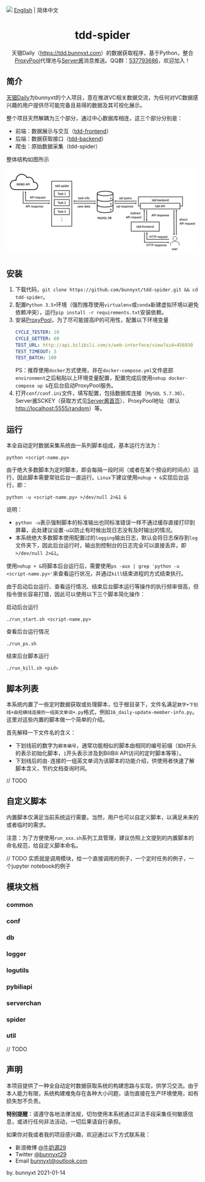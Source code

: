 <img src="https://gw.alipayobjects.com/zos/antfincdn/R8sN%24GNdh6/language.svg" width="18"> [English](./README.md) | 简体中文

<h1 align="center">
<b>tdd-spider</b>
</h1>

<div align="center">
天钿Daily（<a href="https://tdd.bunnyxt.com">https://tdd.bunnyxt.com</a>）的数据获取程序，基于Python，整合<a href="https://github.com/Python3WebSpider/ProxyPool">ProxyPool</a>代理池与<a href="http://sc.ftqq.com/3.version">Server酱</a>消息推送。QQ群：<a href="https://jq.qq.com/?_wv=1027&k=588s7nw">537793686</a>，欢迎加入！
</div>

## 简介

[天钿Daily](https://tdd.bunnyxt.com)为bunnyxt的个人项目，意在推进VC相关数据交流，为任何对VC数据感兴趣的用户提供尽可能完备且易得的数据及其可视化展示。

整个项目天然解耦为三个部分，通过中心数据库相连，这三个部分分别是：

- 前端：数据展示与交互（[tdd-frontend](https://github.com/bunnyxt/tdd-frontend)）
- 后端：数据获取接口（[tdd-backend](https://github.com/bunnyxt/tdd-backend)）
- 爬虫：原始数据采集（tdd-spider）

整体结构如图所示

![天钿Daily整体结构](./tdd-structure.png '天钿Daily整体结构')

## 安装

1. 下载代码，`git clone https://github.com/bunnyxt/tdd-spider.git && cd tdd-spider`。
2. 配置`Python 3.5+`环境（强烈推荐使用`virtualenv`或`conda`新建虚拟环境以避免依赖冲突），运行`pip install -r requirements.txt`安装依赖。
3. 安装[ProxyPool](https://github.com/Python3WebSpider/ProxyPool)，为了尽可能提高IP的可用性，配置以下环境变量
    ```yaml
    CYCLE_TESTER: 10
    CYCLE_GETTER: 60
    TEST_URL: http://api.bilibili.com/x/web-interface/view?aid=456930
    TEST_TIMEOUT: 3
    TEST_BATCH: 100
    ```
    PS：推荐使用`docker`方式使用，并在`docker-compose.yml`文件底部`environment`之后粘贴以上环境变量配置，配置完成后使用`nohup docker-compose up &`在后台启动ProxyPool服务。
4. 打开`conf/conf.ini`文件，填写配置，包括数据库连接（`MySQL 5.7.30`）、Server酱SCKEY（获取方式见[Server酱首页](http://sc.ftqq.com/3.version)）、ProxyPool地址（默认[http://localhost:5555/random](http://localhost:5555/random)）等。

## 运行

本全自动定时数据采集系统由一系列脚本组成，基本运行方法为：

```shell
python <script-name.py>
```

由于绝大多数脚本为定时脚本，即会每隔一段时间（或者在某个预设的时间点）运行，因此脚本需要常驻后台一直运行。`Linux`下建议使用`nohup + &`实现后台运行，即：

```shell
python -u <script-name.py> >/dev/null 2>&1 &
```

说明：

- `python -u`表示强制脚本的标准输出也同标准错误一样不通过缓存直接打印到屏幕，此处建议设置`-u`以防止有时候出现日志没有及时输出的情况。
- 本系统绝大多数脚本使用配置过的`logging`输出日志，默认会将日志保存到`log`文件夹下，因此后台运行时，输出到控制台的日志完全可以直接丢弃，即`>/dev/null 2>&1`。

使用`nohup + &`将脚本后台运行后，需要使用`ps -aux | grep 'python -u <script-name.py>'`来查看运行状况，并通过`kill`结束进程的方式结束执行。

由于启动后台运行、查看运行情况、结束后台脚本运行等操作的执行频率很高，但指令很长容易打错，因此可以使用以下三个脚本简化操作：

启动后台运行

```shell script
./run_start.sh <script-name.py>
```

查看后台运行情况

```shell script
./run_ps.sh
```

结束后台脚本运行

```shell script
./run_kill.sh <pid>
```

## 脚本列表

本系统内置了一些定时数据获取或处理脚本，位于根目录下，文件名满足`数字+下划线+由短横线连接的一组英文单词+.py`格式，例如`16_daily-update-member-info.py`。这里对这些内置的脚本做一个简单的介绍。

首先解释一下文件名的含义：

- 下划线前的数字为`脚本编号`，通常功能相似的脚本由相同的编号前缀（如`0`开头的表示初始化脚本，`1`开头表示涉及到BiliBili API访问的定时脚本等等）。
- 下划线后的由`-`连接的一组英文单词为该脚本的功能介绍，供使用者快速了解脚本含义，节约文档查询时间。

// TODO

## 自定义脚本

内置脚本仅满足当前系统运行需要。当然，用户也可以自定义脚本，以满足未来的或者临时的需求。

注意：为了方便使用`run_xxx.sh`系列工具管理，建议仿照上文提到的内置脚本的命名规范，给自定义脚本命名。

// TODO 实质就是调用模块，给一个直接调用的例子，一个定时任务的例子，一个jupyter notebook的例子

## 模块文档

### common

### conf

### db

### logger

### logutils

### pybiliapi

### serverchan

### spider

### util

// TODO

## 声明

本项目提供了一种全自动定时数据获取系统的构建思路与实现，供学习交流。由于本人能力有限，系统构建难免存在各种大小问题，请勿直接在生产环境使用，如有损失恕不负责。

**特别提醒**：请遵守各地法律法规，切勿使用本系统通过非法手段采集任何敏感信息，或进行任何非法活动，一切后果请自行承担。

如果你对我或者我的项目感兴趣，欢迎通过以下方式联系我：

- 新浪微博 [@牛奶源29](https://www.weibo.com/nny29)
- Twitter [@bunnyxt29](https://twitter.com/bunnyxt29)
- Email <a href="mailto:bunnyxt@outlook.com">bunnyxt@outlook.com</a>

by. bunnyxt 2021-01-14
